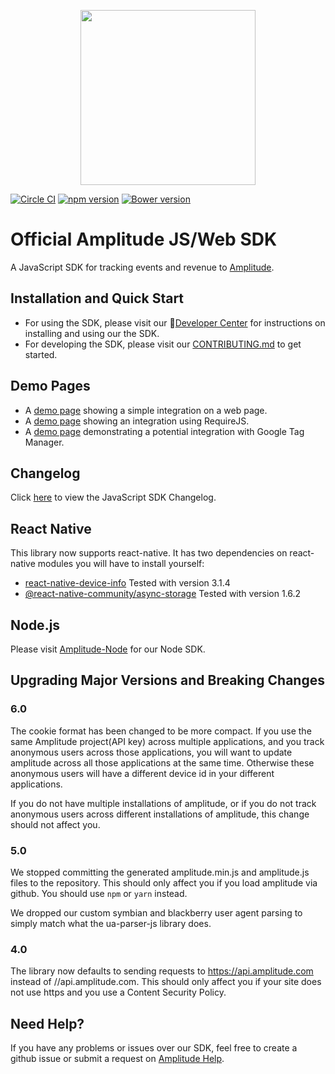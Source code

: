<p align="center">
  <a href="https://amplitude.com" target="_blank" align="center">
    <img src="https://static.amplitude.com/lightning/46c85bfd91905de8047f1ee65c7c93d6fa9ee6ea/static/media/amplitude-logo-with-text.4fb9e463.svg" width="280">
  </a>
  <br />
</p>

[![Circle CI](https://circleci.com/gh/amplitude/Amplitude-JavaScript.svg?style=shield&circle-token=80de0dbb7632b2db13f76ccb20a79bbdfc50c215)](https://circleci.com/gh/amplitude/Amplitude-JavaScript)
[![npm version](https://badge.fury.io/js/amplitude-js.svg)](https://badge.fury.io/js/amplitude-js)
[![Bower version](https://badge.fury.io/bo/amplitude-js.svg)](https://badge.fury.io/bo/amplitude-js)

# Official Amplitude JS/Web SDK
A JavaScript SDK for tracking events and revenue to [Amplitude](https://www.amplitude.com).

## Installation and Quick Start
* For using the SDK, please visit our :100:[Developer Center](https://developers.amplitude.com/docs/javascript) for instructions on installing and using our the SDK.
* For developing the SDK, please visit our [CONTRIBUTING.md](https://github.com/amplitude/Amplitude-JavaScript/blob/master/CONTRIBUTING.md) to get started.

## Demo Pages
* A [demo page](https://github.com/amplitude/Amplitude-JavaScript/blob/master/test/browser/amplitudejs.html) showing a simple integration on a web page.
* A [demo page](https://github.com/amplitude/Amplitude-JavaScript/blob/master/test/browser/amplitudejs-requirejs.html) showing an integration using RequireJS.
* A [demo page](https://github.com/amplitude/GTM-Web-Demo) demonstrating a potential integration with Google Tag Manager.

## Changelog
Click [here](https://github.com/amplitude/Amplitude-JavaScript/blob/master/CHANGELOG.md) to view the JavaScript SDK Changelog.

## React Native
This library now supports react-native. It has two dependencies on react-native modules you will have to install yourself:

* [react-native-device-info](https://www.npmjs.com/package/react-native-device-info) Tested with version 3.1.4
* [@react-native-community/async-storage](https://www.npmjs.com/package/@react-native-community/async-storage) Tested with version 1.6.2

## Node.js
Please visit [Amplitude-Node](https://github.com/amplitude/Amplitude-Node) for our Node SDK.

## Upgrading Major Versions and Breaking Changes #

### 6.0
The cookie format has been changed to be more compact. If you use the same
Amplitude project(API key) across multiple applications, and you track
anonymous users across those applications, you will want to update amplitude
across all those applications at the same time. Otherwise these anonymous users
will have a different device id in your different applications.

If you do not have multiple installations of amplitude, or if you do not track
anonymous users across different installations of amplitude, this change should
not affect you.

### 5.0
We stopped committing the generated amplitude.min.js and amplitude.js files to
the repository. This should only affect you if you load amplitude via github.
You should use `npm` or `yarn` instead.

We dropped our custom symbian and blackberry user agent parsing to simply match
what the ua-parser-js library does.

### 4.0
The library now defaults to sending requests to https://api.amplitude.com
instead of //api.amplitude.com. This should only affect you if your site does
not use https and you use a Content Security Policy.

## Need Help?
If you have any problems or issues over our SDK, feel free to create a github issue or submit a request on [Amplitude Help](https://help.amplitude.com/hc/en-us/requests/new).
